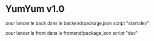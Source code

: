 # YumYum v1.0

pour lancer le back dans le backend/package.json script "start:dev"

pour lancer le front dans le frontend/package.json script "dev"
